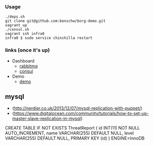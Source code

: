 ### Usage

	./deps.sh
	git clone git@github.com:benschw/borg-demo.git
	vagrant up
	./consul.sh
	vagrant ssh infra0
	infra0 $ sudo service chinchilla restart


### links (once it's up)
- Dashboard
	- [rabbitmq](http://172.20.20.10:15672)
	- [consul](http://172.20.20.10:8500)
- Demo
	- [demo](http://172.20.20.11:8080/test?msg=hello)


## mysql
- (http://nerdier.co.uk/2013/12/07/mysql-replication-with-puppet/)
- (https://www.digitalocean.com/community/tutorials/how-to-set-up-master-slave-replication-in-mysql)

CREATE TABLE IF NOT EXISTS ThreatReport (
  id INT(11) NOT NULL AUTO_INCREMENT,
  name VARCHAR(255) DEFAULT NULL,
  level VARCHAR(255) DEFAULT NULL,
  PRIMARY KEY (id)
) ENGINE=InnoDB
